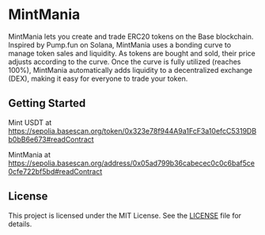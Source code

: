 # MintMania

MintMania lets you create and trade ERC20 tokens on the Base blockchain. Inspired by Pump.fun on Solana, MintMania uses a bonding curve to manage token sales and liquidity. As tokens are bought and sold, their price adjusts according to the curve. Once the curve is fully utilized (reaches 100%), MintMania automatically adds liquidity to a decentralized exchange (DEX), making it easy for everyone to trade your token.


## Getting Started

Mint USDT at https://sepolia.basescan.org/token/0x323e78f944A9a1FcF3a10efcC5319DBb0bB6e673#readContract

MintMania at https://sepolia.basescan.org/address/0x05ad799b36cabecec0c0c6baf5ce0cfe722bf5bd#readContract

## License

This project is licensed under the MIT License. See the [LICENSE](LICENSE) file for details.